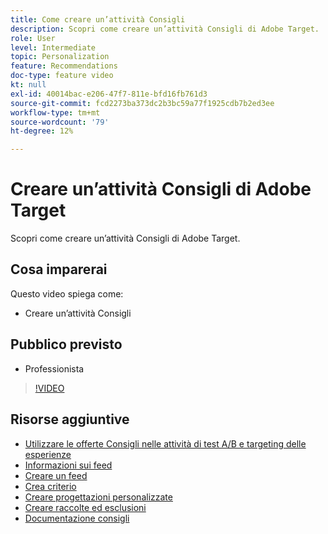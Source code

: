 ```yaml
---
title: Come creare un’attività Consigli
description: Scopri come creare un’attività Consigli di Adobe Target.
role: User
level: Intermediate
topic: Personalization
feature: Recommendations
doc-type: feature video
kt: null
exl-id: 40014bac-e206-47f7-811e-bfd16fb761d3
source-git-commit: fcd2273ba373dc2b3bc59a77f1925cdb7b2ed3ee
workflow-type: tm+mt
source-wordcount: '79'
ht-degree: 12%

---
```


# Creare un’attività Consigli di Adobe Target

Scopri come creare un’attività Consigli di Adobe Target.

## Cosa imparerai

Questo video spiega come:

* Creare un’attività Consigli

## Pubblico previsto

* Professionista

>[!VIDEO](https://video.tv.adobe.com/v/328598?quality=12&captions=ita)

## Risorse aggiuntive

* [Utilizzare le offerte Consigli nelle attività di test A/B e targeting delle esperienze](use-recommendations-offers.md)
* [Informazioni sui feed](understanding-feeds.md)
* [Creare un feed](create-a-feed.md)
* [Crea criterio](create-criteria.md)
* [Creare progettazioni personalizzate](create-custom-designs.md)
* [Creare raccolte ed esclusioni](create-collections-and-exclusions.md)
* [Documentazione consigli](https://experienceleague.adobe.com/docs/target/using/recommendations/recommendations.html?lang=it)
